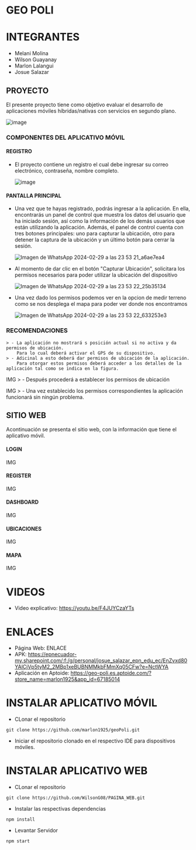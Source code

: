 # GEO POLI
# INTEGRANTES
- Melani Molina
- Wilson Guayanay
- Marlon Lalangui
- Josue Salazar
## PROYECTO
El presente proyecto tiene como objetivo evaluar el desarrollo de aplicaciones móviles híbridas/nativas con servicios en segundo plano.

![image](https://github.com/marlon1925/geoPoli/assets/117754219/9d6c8d50-a912-49c6-8a35-d400305128b5)


### COMPONENTES DEL APLICATIVO MÓVIL
#### REGISTRO
- El proyecto contiene un registro el cual debe ingresar su correo electrónico, contraseña, nombre completo.

    ![image](https://github.com/marlon1925/geoPoli/assets/117754219/1b582fcb-57ef-4abc-9859-c6f14490497b)

    

#### PANTALLA PRINCIPAL
- Una vez que te hayas registrado, podrás ingresar a la aplicación. En ella, encontrarás un panel de control que muestra los datos del usuario que ha iniciado sesión, así como la información de los demás usuarios que están utilizando la aplicación. Además, el panel de control cuenta con tres botones principales: uno para capturar la ubicación, otro para detener la captura de la ubicación y un último botón para cerrar la sesión.
  
    ![Imagen de WhatsApp 2024-02-29 a las 23 53 21_a6ae7ea4](https://github.com/marlon1925/geoPoli/assets/117753844/342ddf34-e3cf-494a-8898-35f0d2844138)

- Al momento de dar clic en el botón "Capturar Ubicación", solicitara los permisos necesarios para poder utilizar la ubicación del dispositivo

    ![Imagen de WhatsApp 2024-02-29 a las 23 53 22_25b35134](https://github.com/marlon1925/geoPoli/assets/117753844/a700ecf4-6d67-40c6-bba5-48ec11356702)


- Una vez dado los permisos podemos ver en la opcion de medir terreno como se nos desplega el mapa para poder ver donde nos encontramos

  ![Imagen de WhatsApp 2024-02-29 a las 23 53 22_633253e3](https://github.com/marlon1925/geoPoli/assets/117753844/c17f64d4-d1f1-4a09-9787-49857124d187)

### RECOMENDACIONES
    > - La aplicación no mostrará s posición actual si no activa y da permisos de ubicación. 
        Para lo cual deberá activar el GPS de su dispositivo.
    > - Adicinal a esto deberá dar permisos de ubicación de la aplicación.
        Para otorgar estos permisos deberá acceder a los detalles de la aplicación tal como se indica en la figura.
        
IMG
    > - Después procederá a establecer los permisos de ubicación
    
IMG
    > - Una vez establecido los permisos correspondientes la aplicación funcionará sin ningún problema.

## SITIO WEB
Acontinuación se presenta el sitio web, con la información que tiene el aplicativo móvil.
#### LOGIN
IMG

#### REGISTER
IMG
#### DASHBOARD
IMG
#### UBICACIONES 
IMG

#### MAPA
IMG


# VIDEOS
- Video explicativo: https://youtu.be/F4JUYCzaYTs

# ENLACES
- Página Web: ENLACE
- APK: https://epnecuador-my.sharepoint.com/:f:/g/personal/josue_salazar_epn_edu_ec/EnZvxd80YAlCjVp5tyM2_2MBp1xeBUBNMMkbFMmXq05CFw?e=NctWYA
- Aplicación en Aptoide: https://geo-poli.es.aptoide.com/?store_name=marlon1925&app_id=67185014

# INSTALAR APLICATIVO MÓVIL 
- CLonar el repositorio
```
git clone https://github.com/marlon1925/geoPoli.git
```
- Iniciar el repositorio clonado en el respectivo IDE para dispositivos móviles.

# INSTALAR APLICATIVO WEB
- CLonar el repositorio
```
git clone https://github.com/WilsonG08/PAGINA_WEB.git
```
- Instalar las respectivas dependencias
```
npm install
```
- Levantar Servidor
```
npm start
```
